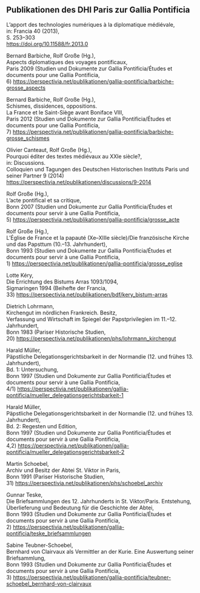 ## Publikationen des DHI Paris zur Gallia Pontificia

L’apport des technologies numériques à la diplomatique médiévale, <br>
in: Francia 40 (2013), <br>
S. 253–303 <br>
https://doi.org/10.11588/fr.2013.0

Bernard Barbiche, Rolf Große (Hg.), <br>
Aspects diplomatiques des voyages pontificaux, <br>
Paris 2009 (Studien und Dokumente zur Gallia Pontificia/Études et documents pour une Gallia Pontificia, <br>
6\) https://perspectivia.net/publikationen/gallia-pontificia/barbiche-grosse_aspects

Bernard Barbiche, Rolf Große (Hg.), <br>
Schismes, dissidences, oppositions. <br>
La France et le Saint-Siège avant Boniface VIII, <br>
Paris 2012 (Studien und Dokumente zur Gallia Pontificia/Études et documents pour une Gallia Pontificia, <br>
7\) https://perspectivia.net/publikationen/gallia-pontificia/barbiche-grosse_schismes

Olivier Canteaut, Rolf Große (Hg.), <br>
Pourquoi éditer des textes médiévaux au XXIe siècle?, <br>
in: Discussions. <br>
Colloquien und Tagungen des Deutschen Historischen Instituts Paris und seiner Partner 9 (2014) <br>
https://perspectivia.net/publikationen/discussions/9-2014

Rolf Große (Hg.), <br>
L’acte pontifical et sa critique, <br>
Bonn 2007 (Studien und Dokumente zur Gallia Pontificia/Études et documents pour servir à une Gallia Pontificia, <br>
5\) https://perspectivia.net/publikationen/gallia-pontificia/grosse_acte

Rolf Große (Hg.), <br>
L’Église de France et la papauté (Xe–XIIIe siècle)/Die französische Kirche und das Papsttum (10.–13. Jahrhundert), <br>
Bonn 1993 (Studien und Dokumente zur Gallia Pontificia/Études et documents pour servir à une Gallia Pontificia, <br>
1\) https://perspectivia.net/publikationen/gallia-pontificia/grosse_eglise

Lotte Kéry, <br>
Die Errichtung des Bistums Arras 1093/1094, <br>
Sigmaringen 1994 (Beihefte der Francia, <br>
33\) https://perspectivia.net/publikationen/bdf/kery_bistum-arras

Dietrich Lohrmann, <br>
Kirchengut im nördlichen Frankreich. Besitz, <br>
Verfassung und Wirtschaft im Spiegel der Papstprivilegien im 11.–12. Jahrhundert, <br>
Bonn 1983 (Pariser Historische Studien, <br>
20\) https://perspectivia.net/publikationen/phs/lohrmann_kirchengut

Harald Müller, <br>
Päpstliche Delegationsgerichtsbarkeit in der Normandie (12. und frühes 13. Jahrhundert), <br>
Bd. 1: Untersuchung, <br>
Bonn 1997 (Studien und Dokumente zur Gallia Pontificia/Études et documents pour servir à une Gallia Pontificia, <br>
4/1\) https://perspectivia.net/publikationen/gallia-pontificia/mueller_delegationsgerichtsbarkeit-1

Harald Müller,<br>
Päpstliche Delegationsgerichtsbarkeit in der Normandie (12. und frühes 13. Jahrhundert),<br>
Bd. 2: Regesten und Edition,<br>
Bonn 1997 (Studien und Dokumente zur Gallia Pontificia/Études et documents pour servir à une Gallia Pontificia,<br>
4,2\) https://perspectivia.net/publikationen/gallia-pontificia/mueller_delegationsgerichtsbarkeit-2

Martin Schoebel, <br>
Archiv und Besitz der Abtei St. Viktor in Paris, <br>
Bonn 1991 (Pariser Historische Studien, <br>
31\) https://perspectivia.net/publikationen/phs/schoebel_archiv

Gunnar Teske, <br>
Die Briefsammlungen des 12. Jahrhunderts in St. Viktor/Paris. Entstehung, <br>
Überlieferung und Bedeutung für die Geschichte der Abtei, <br>
Bonn 1993 (Studien und Dokumente zur Gallia Pontificia/Études et documents pour servir à une Gallia Pontificia, <br>
2\) https://perspectivia.net/publikationen/gallia-pontificia/teske_briefsammlungen

Sabine Teubner-Schoebel, <br>
Bernhard von Clairvaux als Vermittler an der Kurie. Eine Auswertung seiner Briefsammlung, <br>
Bonn 1993 (Studien und Dokumente zur Gallia Pontificia/Études et documents pour servir à une Gallia Pontificia, <br>
3\) https://perspectivia.net/publikationen/gallia-pontificia/teubner-schoebel_bernhard-von-clairvaux

